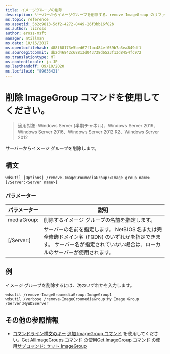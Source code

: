 ```yaml
---
title: イメージグループの削除
description: サーバーからイメージグループを削除する、remove ImageGroup のリファレンス記事です。
ms.topic: reference
ms.assetid: 5b2c9813-5df2-4272-8449-26f3bb16f82b
ms.author: lizross
author: eross-msft
manager: mtillman
ms.date: 10/16/2017
ms.openlocfilehash: 488f68173e5bed67f1bc484ef059b7a3ea849df1
ms.sourcegitcommit: db2d46842c68813d043738d6523f13d8454fc972
ms.translationtype: MT
ms.contentlocale: ja-JP
ms.lasthandoff: 09/10/2020
ms.locfileid: "89636421"
---
```

# <a name="using-the-remove-imagegroup-command"></a>削除 ImageGroup コマンドを使用してください。

> 適用対象: Windows Server (半期チャネル)、Windows Server 2019、Windows Server 2016、Windows Server 2012 R2、Windows Server 2012

サーバーからイメージ グループを削除します。

## <a name="syntax"></a>構文
```
wdsutil [Options] /remove-ImageGroumediaGroup:<Image group name> [/Server:<Server name>]
```
### <a name="parameters"></a>パラメーター
|パラメーター|説明|
|-------|--------|
mediaGroup:<Image group name>|削除するイメージ グループの名前を指定します。|
|[/Server:<Server name>]|サーバーの名前を指定します。 NetBIOS 名または完全修飾ドメイン名 (FQDN) のいずれかを指定できます。 サーバー名が指定されていない場合は、ローカルのサーバーが使用されます。|
## <a name="examples"></a>例
イメージ グループを削除するには、次のいずれかを入力します。
```
wdsutil /remove-ImageGroumediaGroup:ImageGroup1
wdsutil /verbose /remove-ImageGroumediaGroup:My Image Group /Server:MyWDSServer
```
## <a name="additional-references"></a>その他の参照情報
- [コマンドライン構文のキー](command-line-syntax-key.md) 
[追加 ImageGroup コマンド](using-the-add-imagegroup-command.md) 
 を使用してください。[Get AllImageGroups コマンド](using-the-get-allimagegroups-command.md) 
 の使用[Get ImageGroup コマンド](using-the-get-imagegroup-command.md) 
 の使用[サブコマンド: セット ImageGroup](subcommand-set-imagegroup.md)
